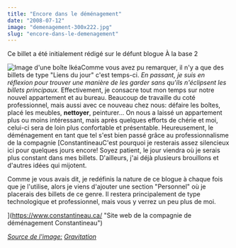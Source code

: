 ```yaml
---
title: "Encore dans le déménagement"
date: "2008-07-12"
image: "demenagement-300x222.jpg"
slug: "encore-dans-le-demenagement"
---
```


Ce billet a été initialement rédigé sur le défunt blogue À la base 2

![Image d'une boîte Ikéa](images/demenagement-300x222.jpg "Déménagement")Comme vous avez pu remarquer, il n'y a que des billets de type "Liens du jour" c'est temps-ci. _En passant, je suis en réflexion pour trouver une manière de les garder sans qu'ils n'éclipsent les billets principaux._ Effectivement, je consacre tout mon temps sur notre nouvel appartement et au bureau. Beaucoup de travaille du coté professionnel, mais aussi avec ce nouveau chez nous: défaire les boîtes, placé les meubles, **nettoyer**, peinturer... On nous a laissé un appartement plus ou moins intéressant, mais après quelques efforts de chérie et moi, celui-ci sera de loin plus confortable et présentable. Heureusement, le déménagement en tant que tel s'est bien passé grâce au professionnalisme de la compagnie [ConstantineauC'est pourquoi je resterais assez silencieux ici pour quelques jours encore! Soyez patient, le jour viendra où je serais plus constant dans mes billets. D'ailleurs, j'ai déjà plusieurs brouillons et d'autres idées qui mijotent.

Comme je vous avais dit, je redéfinis la nature de ce blogue à chaque fois que je l'utilise, alors je viens d'ajouter une section "Personnel" où je placerais des billets de ce genre. Il restera principalement de type technologique et professionnel, mais vous y verrez un peu plus de moi.

](https://www.constantineau.ca/ "Site web de la compagnie de déménagement Constantineau")

[_Source de l'image:_](https://www.constantineau.ca/ "Site web de la compagnie de déménagement Constantineau") _[Gravitation](https://gravitations.canalblog.com/ "Source de l'image")_
